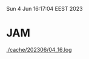 Sun  4 Jun 16:17:04 EEST 2023
# JAM
<a href='./cache/202306/04_16.log'>./cache/202306/04_16.log</a>
